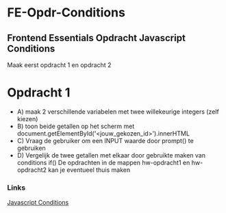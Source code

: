# FE-Opdr-Conditions
## Frontend Essentials Opdracht Javascript Conditions

Maak eerst opdracht 1 en opdracht 2

# Opdracht 1
 * A) maak 2 verschillende variabelen met twee willekeurige integers (zelf kiezen)
 * B) toon beide getallen op het scherm met document.getElementById('<jouw_gekozen_id>').innerHTML
 * C) Vraag de gebruiker om een INPUT waarde door prompt() te gebruiken
 * D) Vergelijk de twee getallen met elkaar door gebruikte maken van conditions  if() 
De opdrachten in de mappen hw-opdracht1 en hw-opdracht2 kan je eventueel thuis maken


### Links
[Javascript Conditions](https://www.tutorialsteacher.com/javascript/javascript-if-else-condition)
